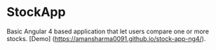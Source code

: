 # StockApp

Basic Angular 4 based application that let users compare one or more stocks.  [Demo] (https://amansharma0091.github.io/stock-app-ng4/).
